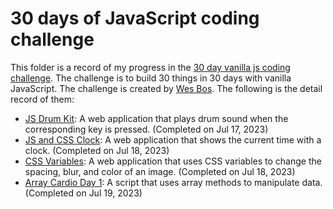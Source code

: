 # 30 days of JavaScript coding challenge
This folder is a record of my progress in the [30 day vanilla js coding challenge](https://projectlearn.io/learn/web-development/project/javascript30---30-day-vanilla-js-coding-challenge-170). The challenge is to build 30 things in 30 days with vanilla JavaScript. The challenge is created by [Wes Bos](https://wesbos.com/). The following is the detail record of them:

- [JS Drum Kit](./01%20-%20JavaScript%20Drum%20Kit): A web application that plays drum sound when the corresponding key is pressed. (Completed on Jul 17, 2023)
- [JS and CSS Clock](./02%20-%20JS%20and%20CSS%20Clock): A web application that shows the current time with a clock. (Completed on Jul 18, 2023)
- [CSS Variables](./03%20-%20CSS%20Variables): A web application that uses CSS variables to change the spacing, blur, and color of an image. (Completed on Jul 18, 2023)
- [Array Cardio Day 1](./04%20-%20Array%20Cardio%20Day%201): A script that uses array methods to manipulate data. (Completed on Jul 19, 2023)